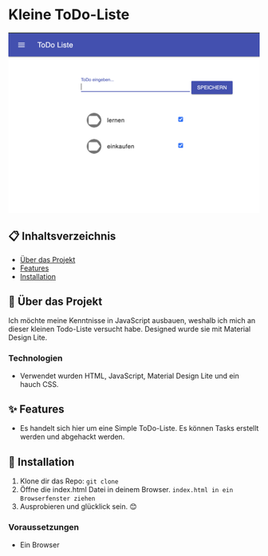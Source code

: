 # Kleine ToDo-Liste

![Screenshot des Quizes](./Bilder/Bildschirmfoto%202024-12-11%20um%2020.23.50.png)

## 📋 Inhaltsverzeichnis

- [Über das Projekt](#über-das-projekt)
- [Features](#features)
- [Installation](#installation)

## 📝 Über das Projekt

Ich möchte meine Kenntnisse in JavaScript ausbauen, weshalb ich mich an dieser kleinen Todo-Liste versucht habe. Designed wurde sie mit Material Design Lite.

### Technologien

- Verwendet wurden HTML, JavaScript, Material Design Lite und ein hauch CSS.

## ✨ Features

- Es handelt sich hier um eine Simple ToDo-Liste. Es können Tasks erstellt werden und abgehackt werden.

## 🚀 Installation

1. Klone dir das Repo:
   `git clone `
2. Öffne die index.html Datei in deinem Browser.
   `index.html in ein Browserfenster ziehen`
3. Ausprobieren und glücklick sein. 😊

### Voraussetzungen

- Ein Browser
